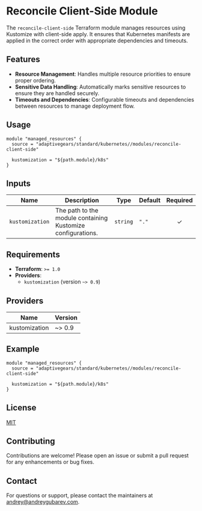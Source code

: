 # Reconcile Client-Side Module

The `reconcile-client-side` Terraform module manages resources using Kustomize with client-side apply. It ensures that Kubernetes manifests are applied in the correct order with appropriate dependencies and timeouts.

## Features

- **Resource Management**: Handles multiple resource priorities to ensure proper ordering.
- **Sensitive Data Handling**: Automatically marks sensitive resources to ensure they are handled securely.
- **Timeouts and Dependencies**: Configurable timeouts and dependencies between resources to manage deployment flow.

## Usage

```hcl
module "managed_resources" {
  source = "adaptivegears/standard/kubernetes//modules/reconcile-client-side"

  kustomization = "${path.module}/k8s"
}
```

## Inputs

| Name | Description | Type | Default | Required |
|------|-------------|------|---------|:--------:|
| `kustomization` | The path to the module containing Kustomize configurations. | `string` | `"."` | ✓ |


## Requirements

- **Terraform**: `>= 1.0`
- **Providers**:
  - `kustomization` (version `~> 0.9`)

## Providers

| Name | Version |
|------|---------|
| kustomization | ~> 0.9 |

## Example

```hcl
module "managed_resources" {
  source = "adaptivegears/standard/kubernetes//modules/reconcile-client-side"

  kustomization = "${path.module}/k8s"
}
```

## License

[MIT](LICENSE)

## Contributing

Contributions are welcome! Please open an issue or submit a pull request for any enhancements or bug fixes.

## Contact

For questions or support, please contact the maintainers at [andrey@andreygubarev.com](mailto:andrey@andreygubarev.com).
